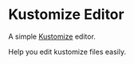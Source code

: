 # Kustomize Editor

A simple [Kustomize](https://github.com/kubernetes-sigs/kustomize) editor. 

Help you edit kustomize files easily.
